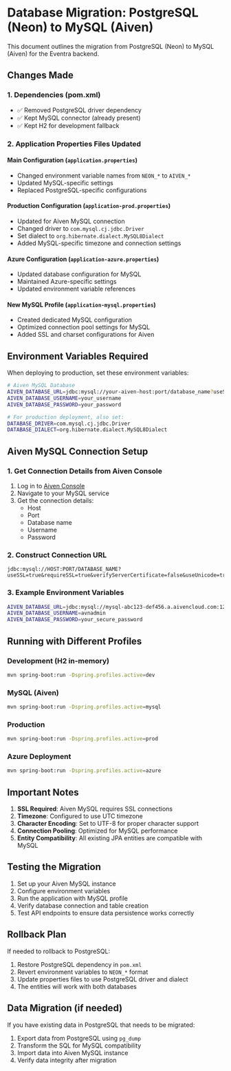 # Database Migration: PostgreSQL (Neon) to MySQL (Aiven)

This document outlines the migration from PostgreSQL (Neon) to MySQL (Aiven) for the Eventra backend.

## Changes Made

### 1. Dependencies (pom.xml)
- ✅ Removed PostgreSQL driver dependency
- ✅ Kept MySQL connector (already present)
- ✅ Kept H2 for development fallback

### 2. Application Properties Files Updated

#### Main Configuration (`application.properties`)
- Changed environment variable names from `NEON_*` to `AIVEN_*`
- Updated MySQL-specific settings
- Replaced PostgreSQL-specific configurations

#### Production Configuration (`application-prod.properties`)
- Updated for Aiven MySQL connection
- Changed driver to `com.mysql.cj.jdbc.Driver`
- Set dialect to `org.hibernate.dialect.MySQL8Dialect`
- Added MySQL-specific timezone and connection settings

#### Azure Configuration (`application-azure.properties`)
- Updated database configuration for MySQL
- Maintained Azure-specific settings
- Updated environment variable references

#### New MySQL Profile (`application-mysql.properties`)
- Created dedicated MySQL configuration
- Optimized connection pool settings for MySQL
- Added SSL and charset configurations for Aiven

## Environment Variables Required

When deploying to production, set these environment variables:

```bash
# Aiven MySQL Database
AIVEN_DATABASE_URL=jdbc:mysql://your-aiven-host:port/database_name?useSSL=true&requireSSL=true&verifyServerCertificate=false
AIVEN_DATABASE_USERNAME=your_username
AIVEN_DATABASE_PASSWORD=your_password

# For production deployment, also set:
DATABASE_DRIVER=com.mysql.cj.jdbc.Driver
DATABASE_DIALECT=org.hibernate.dialect.MySQL8Dialect
```

## Aiven MySQL Connection Setup

### 1. Get Connection Details from Aiven Console
1. Log in to [Aiven Console](https://console.aiven.io/)
2. Navigate to your MySQL service
3. Get the connection details:
   - Host
   - Port
   - Database name
   - Username
   - Password

### 2. Construct Connection URL
```
jdbc:mysql://HOST:PORT/DATABASE_NAME?useSSL=true&requireSSL=true&verifyServerCertificate=false&useUnicode=true&characterEncoding=utf8
```

### 3. Example Environment Variables
```bash
AIVEN_DATABASE_URL=jdbc:mysql://mysql-abc123-def456.a.aivencloud.com:12345/defaultdb?useSSL=true&requireSSL=true&verifyServerCertificate=false&useUnicode=true&characterEncoding=utf8
AIVEN_DATABASE_USERNAME=avnadmin
AIVEN_DATABASE_PASSWORD=your_secure_password
```

## Running with Different Profiles

### Development (H2 in-memory)
```bash
mvn spring-boot:run -Dspring.profiles.active=dev
```

### MySQL (Aiven)
```bash
mvn spring-boot:run -Dspring.profiles.active=mysql
```

### Production
```bash
mvn spring-boot:run -Dspring.profiles.active=prod
```

### Azure Deployment
```bash
mvn spring-boot:run -Dspring.profiles.active=azure
```

## Important Notes

1. **SSL Required**: Aiven MySQL requires SSL connections
2. **Timezone**: Configured to use UTC timezone
3. **Character Encoding**: Set to UTF-8 for proper character support
4. **Connection Pooling**: Optimized for MySQL performance
5. **Entity Compatibility**: All existing JPA entities are compatible with MySQL

## Testing the Migration

1. Set up your Aiven MySQL instance
2. Configure environment variables
3. Run the application with MySQL profile
4. Verify database connection and table creation
5. Test API endpoints to ensure data persistence works correctly

## Rollback Plan

If needed to rollback to PostgreSQL:
1. Restore PostgreSQL dependency in `pom.xml`
2. Revert environment variables to `NEON_*` format
3. Update properties files to use PostgreSQL driver and dialect
4. The entities will work with both databases

## Data Migration (if needed)

If you have existing data in PostgreSQL that needs to be migrated:
1. Export data from PostgreSQL using `pg_dump`
2. Transform the SQL for MySQL compatibility
3. Import data into Aiven MySQL instance
4. Verify data integrity after migration
